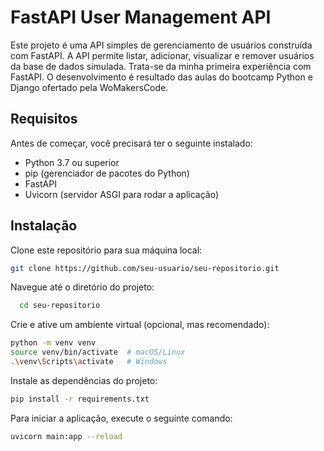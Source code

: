 # FastAPI User Management API

Este projeto é uma API simples de gerenciamento de usuários construída com FastAPI. A API permite listar, adicionar, visualizar e remover usuários da base de dados simulada. Trata-se da minha primeira experiência com
FastAPI. O desenvolvimento é resultado das aulas do bootcamp Python e Django ofertado pela WoMakersCode.

## Requisitos

Antes de começar, você precisará ter o seguinte instalado:

- Python 3.7 ou superior
- pip (gerenciador de pacotes do Python)
- FastAPI
- Uvicorn (servidor ASGI para rodar a aplicação)

## Instalação

Clone este repositório para sua máquina local:

   ```bash
   git clone https://github.com/seu-usuario/seu-repositorio.git
   ```

Navegue até o diretório do projeto:
 ```bash
   cd seu-repositorio
```

Crie e ative um ambiente virtual (opcional, mas recomendado):
```bash
python -m venv venv
source venv/bin/activate  # macOS/Linux
.\venv\Scripts\activate   # Windows
```


Instale as dependências do projeto:
```bash
pip install -r requirements.txt
```


Para iniciar a aplicação, execute o seguinte comando:
```bash
uvicorn main:app --reload
